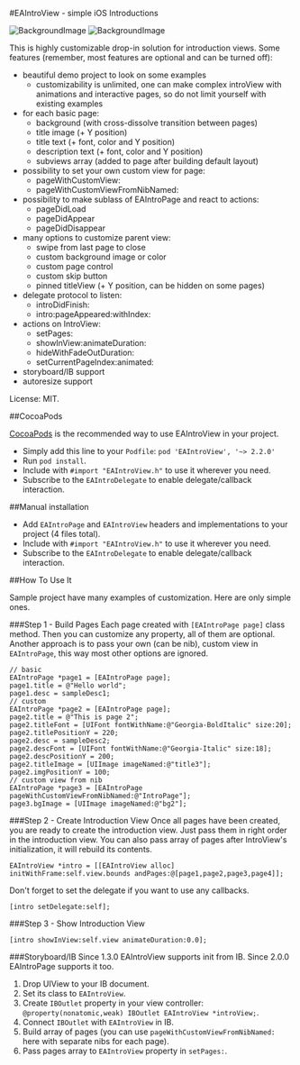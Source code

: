 #EAIntroView - simple iOS Introductions

![BackgroundImage](https://raw.github.com/ealeksandrov/EAIntroView/master/1.png)
![BackgroundImage](https://raw.github.com/ealeksandrov/EAIntroView/master/2.png)

This is highly customizable drop-in solution for introduction views.
Some features (remember, most features are optional and can be turned off):

* beautiful demo project to look on some examples
	* customizability is unlimited, one can make complex introView with animations and interactive pages, so do not limit yourself with existing examples
* for each basic page: 
	* background (with cross-dissolve transition between pages)
	* title image (+ Y position)
	* title text (+ font, color and Y position)
	* description text (+ font, color and Y position)
	* subviews array (added to page after building default layout)
* possibility to set your own custom view for page:
	* pageWithCustomView:
	* pageWithCustomViewFromNibNamed:
* possibility to make sublass of EAIntroPage and react to actions:
	* pageDidLoad
	* pageDidAppear
	* pageDidDisappear
* many options to customize parent view:
	* swipe from last page to close
	* custom background image or color
	* custom page control
	* custom skip button
	* pinned titleView (+ Y position, can be hidden on some pages)
* delegate protocol to listen:
	* introDidFinish:
	* intro:pageAppeared:withIndex:
* actions on IntroView:
	* setPages:
	* showInView:animateDuration:
	* hideWithFadeOutDuration:
	* setCurrentPageIndex:animated:
* storyboard/IB support
* autoresize support

License: MIT.

##CocoaPods

[CocoaPods](http://cocoapods.org/) is the recommended way to use EAIntroView in your project. 

* Simply add this line to your `Podfile`: `pod 'EAIntroView', '~> 2.2.0'`
* Run `pod install`.
* Include with `#import "EAIntroView.h"` to use it wherever you need.
* Subscribe to the `EAIntroDelegate` to enable delegate/callback interaction.

##Manual installation

* Add `EAIntroPage` and `EAIntroView` headers and implementations to your project (4 files total).
* Include with `#import "EAIntroView.h"` to use it wherever you need.
* Subscribe to the `EAIntroDelegate` to enable delegate/callback interaction.

##How To Use It

Sample project have many examples of customization. Here are only simple ones.

###Step 1 - Build Pages
Each page created with `[EAIntroPage page]` class method. Then you can customize any property, all of them are optional. Another approach is to pass your own (can be nib), custom view in `EAIntroPage`, this way most other options are ignored.

```objc
// basic
EAIntroPage *page1 = [EAIntroPage page];
page1.title = @"Hello world";
page1.desc = sampleDesc1;
// custom
EAIntroPage *page2 = [EAIntroPage page];
page2.title = @"This is page 2";
page2.titleFont = [UIFont fontWithName:@"Georgia-BoldItalic" size:20];
page2.titlePositionY = 220;
page2.desc = sampleDesc2;
page2.descFont = [UIFont fontWithName:@"Georgia-Italic" size:18];
page2.descPositionY = 200;
page2.titleImage = [UIImage imageNamed:@"title3"];
page2.imgPositionY = 100;
// custom view from nib
EAIntroPage *page3 = [EAIntroPage pageWithCustomViewFromNibNamed:@"IntroPage"];
page3.bgImage = [UIImage imageNamed:@"bg2"];
```


###Step 2 - Create Introduction View
Once all pages have been created,  you are ready to create the introduction view. Just pass them in right order in the introduction view. You can also pass array of pages after IntroView's initialization, it will rebuild its contents.


```objc
EAIntroView *intro = [[EAIntroView alloc] initWithFrame:self.view.bounds andPages:@[page1,page2,page3,page4]];
```

Don't forget to set the delegate if you want to use any callbacks.

```objc
[intro setDelegate:self];
```

###Step 3 - Show Introduction View

```objc
[intro showInView:self.view animateDuration:0.0];
```

###Storyboard/IB
Since 1.3.0 EAIntroView supports init from IB. Since 2.0.0 EAIntroPage supports it too.

1. Drop UIView to your IB document.
2. Set its class to `EAIntroView`.
3. Create `IBOutlet` property in your view controller: `@property(nonatomic,weak) IBOutlet EAIntroView *introView;`.
4. Connect `IBOutlet` with `EAIntroView` in IB.
5. Build array of pages (you can use `pageWithCustomViewFromNibNamed:` here with separate nibs for each page).
6. Pass pages array to `EAIntroView` property in `setPages:`.